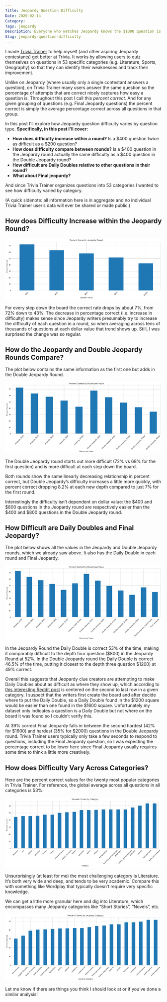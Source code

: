```yaml
---
Title: Jeopardy Question Difficulty
Date: 2020-02-14
Category:
Tags: jeopardy
Description: Everyone who watches Jeopardy knows the $1000 question is harder than the $200 question. But how much harder? And how does difficulty compare between rounds? How difficult are Daily Doubles and Final Jeopardy compared to other questions? This post will answer each of these questions, and also explore how difficulty varies by category.
Slug: jeopardy-question-difficulty
---
```


I made [Trivia Trainer][1] to help myself (and other aspiring Jeopardy contestants) get better at Trivia. It works by allowing users to quiz themselves on questions in 53 specific categories (e.g. Literature, Sports, Geography) so that they can identify their weaknesses and track their improvement.

Unlike on Jeopardy (where usually only a single contestant answers a question), on Trivia Trainer many users answer the same question so the percentage of attempts that are correct nicely captures how easy a question is. Throughout this post I call this _percent correct_. And for any given grouping of questions (e.g. Final Jeopardy questions) the percent correct is simply the average percentage correct across all questions in that group.

In this post I'll explore how Jeopardy question difficulty varies by question type. __Specifically, in this post I'll cover:__

* __How does difficulty increase within a round?__ Is a $400 question twice as difficult as a $200 question?
* __How does difficulty compare between rounds?__ Is a $400 question in the Jeopardy round actually the same difficulty as a $400 question in the Double Jeopardy round?
* __How difficult are Daily Doubles relative to other questions in their round?__
* __What about Final jeopardy?__

And since Trivia Trainer organizes questions into 53 categories I wanted to see how difficulty varied by category.

(A quick sidenote: all information here is in aggregate and no individual Trivia Trainer user’s data will ever be shared or made public.)


## How does Difficulty Increase within the Jeopardy Round?

![Percent correct in the Jeopardy round](/images/jeopardy-question-difficulty/first-round.png "Percent correct in the Jeopardy round")

For every step down the board the correct rate drops by about 7%, from 72% down to 43%. The decrease in percentage correct (i.e. increase in difficulty) makes sense since Jeopardy writers presumably try to increase the difficulty of each question in a round, so when averaging across tens of thousands of questions at each dollar value that trend shows up. Still, I was surprised the change was so regular.


## How do the Jeopardy and Double Jeopardy Rounds Compare?

The plot below contains the same information as the first one but adds in the Double Jeopardy Round.

![Percent correct in the Jeopardy and Double Jeopardy rounds](/images/jeopardy-question-difficulty/first-and-second-rounds.png "Percent correct in the Jeopardy and Double Jeopardy rounds")


The Double Jeopardy round starts out more difficult (72% vs 68% for the first question) and is more difficult at each step down the board.

Both rounds show the same linearly decreasing relationship in percent correct, but Double Jeopardy’s difficulty increases a little more quickly, with percent correct dropping 8.2% at each new depth compared to just 7% for the first round.

Interestingly the difficulty isn’t dependent on dollar value: the $400 and $800 questions in the Jeopardy round are respectively easier than the $400 and $800 questions in the Double Jeopardy round.


## How Difficult are Daily Doubles and Final Jeopardy?

The plot below shows all the values in the Jeopardy and Double Jeopardy rounds, which we already saw above. It also has the Daily Double in each round and Final Jeopardy.

![Percent correct in all rounds](/images/jeopardy-question-difficulty/three-rounds-and-DD.png "Percent correct in all rounds")

In the Jeopardy Round the Daily Double is correct 53% of the time, making it comparably difficult to the depth four question ($800) in the Jeopardy Round at 52%. In the Double Jeopardy round the Daily Double is correct 46.5% of the time, putting it closest to the depth three question $1200) at 49% correct.

Overall this suggests that Jeopardy clue creators are attempting to make Daily Doubles about as difficult as where they show up, which according to [this interesting Reddit post][2] is centered on the second to last row in a given category. I suspect that the writers first create the board and after decide where to put the Daily Double, so a Daily Double found in the $1200 square would be easier than one found in the $1600 square. Unfortunately my dataset only indicates a question is a Daily Double but not where on the board it was found so I couldn’t verify this.

At 39% correct Final Jeopardy falls in between the second hardest (42% for $1600) and hardest (35% for $2000) questions in the Double Jeopardy round. Trivia Trainer users typically only take a few seconds to respond to questions, including the Final Jeopardy question, so I was expecting the percentage correct to be lower here since Final Jeopardy usually requires some time to think a little more creatively.


## How does Difficulty Vary Across Categories?

Here are the percent correct values for the twenty most popular categories in Trivia Trainer. For reference, the global average across all questions in all categories is 53%.

![Percent correct by category](/images/jeopardy-question-difficulty/by-category.png "Percent correct by category")

Unsurprisingly (at least for me) the most challenging category is Literature. It’s both very wide and deep, and tends to be very academic. Compare this with something like Wordplay that typically doesn’t require very specific knowledge.

We can get a little more granular here and dig into Literature, which encompasses many Jeopardy categories like “Short Stories”, “Novels”, etc.

![Percent correct by literature category](/images/jeopardy-question-difficulty/within-literature.png "Percent correct by literature category")

Let me know if there are things you think I should look at or if you’ve done a similar analysis!

[1]: http://www.trivia-trainer.com/?blog
[2]: https://www.reddit.com/r/Jeopardy/comments/bs6fyz/locations_of_daily_doubles/
